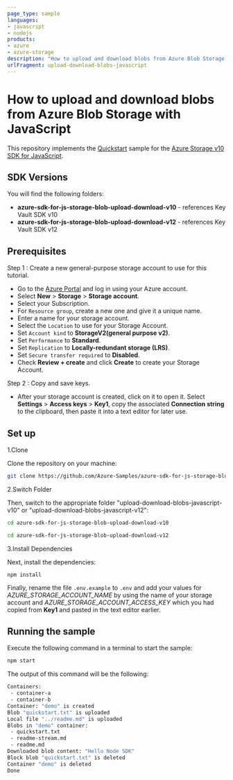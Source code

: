 ```yaml
---
page_type: sample
languages:
- javascript
- nodejs
products:
- azure
- azure-storage
description: "How to upload and download blobs from Azure Blob Storage with JavaScript."
urlFragment: upload-download-blobs-javascript
---
```


# How to upload and download blobs from Azure Blob Storage with JavaScript

This repository implements the [Quickstart] sample for the [Azure Storage v10 SDK for JavaScript].

## SDK Versions
You will find the following folders: 
* **azure-sdk-for-js-storage-blob-upload-download-v10** - references Key Vault SDK v10
* **azure-sdk-for-js-storage-blob-upload-download-v12** - references Key Vault SDK v12

## Prerequisites
Step 1 : Create a new general-purpose storage account to use for this tutorial. 
 
*  Go to the [Azure Portal] and log in using your Azure account. 
*  Select **New** > **Storage** > **Storage account**. 
*  Select your Subscription. 
*  For `Resource group`, create a new one and give it a unique name. 
*  Enter a name for your storage account.
*  Select the `Location` to use for your Storage Account.
*  Set `Account kind` to **StorageV2(general purpose v2)**.
*  Set `Performance` to **Standard**. 
*  Set `Replication` to **Locally-redundant storage (LRS)**.
*  Set `Secure transfer required` to **Disabled**.
*  Check **Review + create** and click **Create** to create your Storage Account. 
 
Step 2 : Copy and save keys.
 
 * After your storage account is created, click on it to open it. Select **Settings** > **Access keys** > **Key1**, copy the associated **Connection string** to the clipboard, then paste it into a text editor for later use.

## Set up

1.Clone

Clone the repository on your machine:

```bash
git clone https://github.com/Azure-Samples/azure-sdk-for-js-storage-blob-upload-download.git 
```

2.Switch Folder

Then, switch to the appropriate folder "upload-download-blobs-javascript-v10" or "upload-download-blobs-javascript-v12":

```bash
cd azure-sdk-for-js-storage-blob-upload-download-v10
```

```bash
cd azure-sdk-for-js-storage-blob-upload-download-v12
```

3.Install Dependencies

Next, install the dependencies:

    npm install

Finally, rename the file `.env.example` to `.env` and add your values for *AZURE_STORAGE_ACCOUNT_NAME* by using the name of your storage account and *AZURE_STORAGE_ACCOUNT_ACCESS_KEY* which you had copied from **Key1** and pasted in the text editor earlier.


## Running the sample

Execute the following command in a terminal to start the sample:

```bash
npm start
```

The output of this command will be the following:

```bash
Containers:
 - container-a
 - container-b
Container: "demo" is created
Blob "quickstart.txt" is uploaded
Local file "../readme.md" is uploaded
Blobs in "demo" container:
 - quickstart.txt
 - readme-stream.md
 - readme.md
Downloaded blob content: "Hello Node SDK"
Block blob "quickstart.txt" is deleted
Container "demo" is deleted
Done
```

<!-- LINKS --> 
[Quickstart]: http://docs.microsoft.com/azure/storage/blobs/storage-quickstart-blobs-nodejs-v10
[Azure Storage v10 SDK for JavaScript]: https://github.com/Azure/azure-storage-js
[Azure Portal]: https://portal.azure.com
